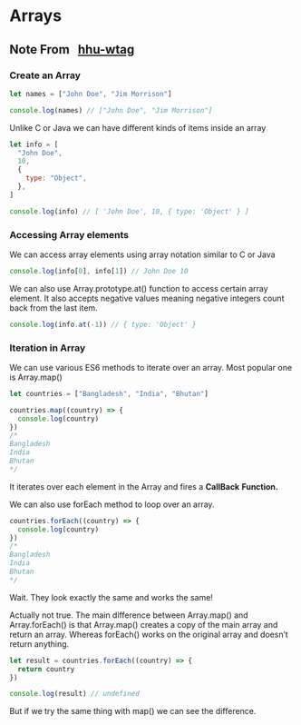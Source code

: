 # Arrays

## Note From &nbsp; [hhu-wtag](https://github.com/hhu-wtag)

### Create an Array

```js
let names = ["John Doe", "Jim Morrison"]

console.log(names) // ["John Doe", "Jim Morrison"]
```

Unlike C or Java we can have different kinds of items inside an array

```js
let info = [
  "John Doe",
  10,
  {
    type: "Object",
  },
]

console.log(info) // [ 'John Doe', 10, { type: 'Object' } ]
```

### Accessing Array elements

We can access array elements using array notation similar to C or Java

```js
console.log(info[0], info[1]) // John Doe 10
```

We can also use Array.prototype.at() function to access certain array element. It also accepts negative values meaning negative integers count back from the last item.

```js
console.log(info.at(-1)) // { type: 'Object' }
```

### Iteration in Array

We can use various ES6 methods to iterate over an array. Most popular one is Array.map()

```js
let countries = ["Bangladesh", "India", "Bhutan"]

countries.map((country) => {
  console.log(country)
})
/*
Bangladesh
India
Bhutan
*/
```

It iterates over each element in the Array and fires a **CallBack** **Function.**

We can also use forEach method to loop over an array.

```js
countries.forEach((country) => {
  console.log(country)
})
/*
Bangladesh
India
Bhutan
*/
```

Wait. They look exactly the same and works the same!

Actually not true. The main difference between Array.map() and Array.forEach() is that Array.map() creates a copy of the main array and return an array. Whereas forEach() works on the original array and doesn’t return anything.

```js
let result = countries.forEach((country) => {
  return country
})

console.log(result) // undefined
```

But if we try the same thing with map() we can see the difference.
